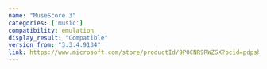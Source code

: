 ```yaml
---
name: "MuseScore 3"
categories: ['music']
compatibility: emulation
display_result: "Compatible"
version_from: "3.3.4.9134"
link: https://www.microsoft.com/store/productId/9P0CNR9RWZSX?ocid=pdpshare
---
```


